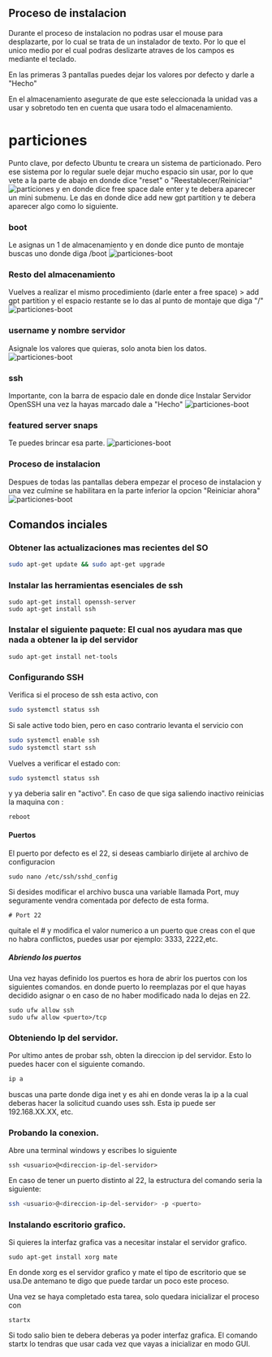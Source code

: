 ## Proceso de instalacion

Durante el proceso de instalacion no podras usar el mouse para desplazarte, por lo cual se trata de un instalador de texto. Por lo que el unico medio por el cual podras deslizarte atraves de los campos es mediante el teclado.

En las primeras 3 pantallas puedes dejar los valores por defecto y darle a "Hecho"

En el almacenamiento asegurate de que este seleccionada la unidad vas a usar y sobretodo ten en cuenta que usara todo el almacenamiento.

# particiones
Punto clave, por defecto Ubuntu te creara un sistema de particionado. Pero ese sistema por lo regular suele dejar mucho espacio sin usar, por lo que vete a la parte de abajo en donde dice "reset" o "Reestablecer/Reiniciar"
![particiones](https://github.com/IGerardoJR/hola-mundo/blob/main/dale%20a%20reset.png)
y en donde dice free space dale enter y te debera aparecer un mini submenu. Le das en donde dice add new gpt partition y te debera aparecer algo como lo siguiente.

### boot
Le asignas un 1 de almacenamiento y en donde dice punto de montaje buscas uno donde diga /boot
![particiones-boot](https://github.com/IGerardoJR/hola-mundo/blob/main/boot.png)

### Resto del almacenamiento
Vuelves a realizar el mismo procedimiento (darle enter a free space) > add gpt partition y el espacio restante se lo das al punto de montaje que diga "/"
![particiones-boot](https://github.com/IGerardoJR/hola-mundo/blob/main/restante%20raiz.png)


### username y nombre servidor
Asignale los valores que quieras, solo anota bien los datos.
![particiones-boot](https://github.com/IGerardoJR/hola-mundo/blob/main/username%20y%20servidor.png)


### ssh
Importante, con la barra de espacio dale en donde dice Instalar Servidor OpenSSH
una vez la hayas marcado dale a "Hecho"
![particiones-boot](https://github.com/IGerardoJR/hola-mundo/blob/main/instalar_ssh.png)


### featured server snaps
Te puedes brincar esa parte.
![particiones-boot](https://github.com/IGerardoJR/hola-mundo/blob/main/por-el-momento-no-instalar-nada.png)


### Proceso de instalacion
Despues de todas las pantallas debera empezar el proceso de instalacion y una vez culmine se habilitara en la parte inferior la opcion "Reiniciar ahora"
![particiones-boot](https://github.com/IGerardoJR/hola-mundo/blob/main/instalacion_completada.png)


## Comandos inciales
### Obtener las actualizaciones mas recientes del SO

```sh
sudo apt-get update && sudo apt-get upgrade
```

### Instalar las herramientas esenciales de ssh

```shell
sudo apt-get install openssh-server
sudo apt-get install ssh
```

### Instalar el siguiente paquete: El cual nos ayudara mas que nada a obtener la ip del servidor

```shell
sudo apt-get install net-tools
```

### Configurando SSH

Verifica si el proceso de ssh esta activo, con

```sh
sudo systemctl status ssh
```

Si sale active todo bien, pero en caso contrario levanta el servicio con

```sh
sudo systemctl enable ssh
sudo systemctl start ssh
```

Vuelves a verificar el estado con:

```sh
sudo systemctl status ssh
```

y ya deberia salir en "activo". En caso de que siga saliendo inactivo reinicias la maquina con :

```shell
reboot
```

#### Puertos

El puerto por defecto es el 22, si deseas cambiarlo dirijete al archivo de configuracion

```shell
sudo nano /etc/ssh/sshd_config
```

Si desides modificar el archivo busca una variable llamada Port, muy seguramente vendra comentada por defecto de esta forma.

```
# Port 22
```

quitale el # y modifica el valor numerico a un puerto que creas con el que no habra conflictos, puedes usar por ejemplo: 3333, 2222,etc.

##### Abriendo los puertos

Una vez hayas definido los puertos es hora de abrir los puertos con los siguientes comandos.
en donde puerto lo reemplazas por el que hayas decidido asignar o en caso de no haber modificado nada lo dejas en 22.

```shell
sudo ufw allow ssh
sudo ufw allow <puerto>/tcp
```

### Obteniendo Ip del servidor.

Por ultimo antes de probar ssh, obten la direccion ip del servidor. Esto lo puedes hacer con el siguiente comando.

```sh
ip a
```

buscas una parte donde diga inet y es ahi en donde veras la ip a la cual deberas hacer la solicitud cuando uses ssh. Esta ip puede ser 192.168.XX.XX, etc.

### Probando la conexion.

Abre una terminal windows y escribes lo siguiente

```shell
ssh <usuario>@<direccion-ip-del-servidor>
```

En caso de tener un puerto distinto al 22, la estructura del comando seria la siguiente:

```sh
ssh <usuario>@<direccion-ip-del-servidor> -p <puerto>
```

### Instalando escritorio grafico.

Si quieres la interfaz grafica vas a necesitar instalar el servidor grafico.

```shell
sudo apt-get install xorg mate
```

En donde xorg es el servidor grafico y mate el tipo de escritorio que se usa.De antemano te digo que puede tardar un poco este proceso.

Una vez se haya completado esta tarea, solo quedara inicializar el proceso con

```shell
startx
```

Si todo salio bien te debera deberas ya poder interfaz grafica. El comando startx lo tendras que usar cada vez que vayas a inicializar en modo GUI.
